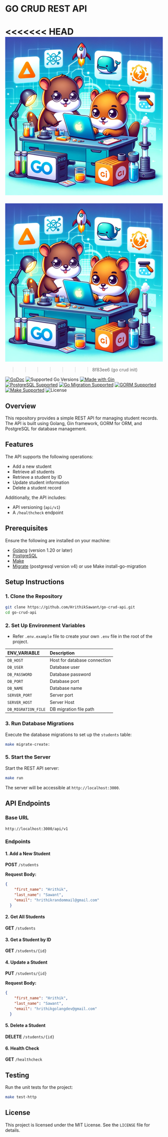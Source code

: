# GO CRUD REST API

<<<<<<< HEAD
![Go CRUD REST API Logo](https://github.com/HrithikSawant/go-crud-api/blob/main/.assets/GoRest.jpeg)
=======
![Go CRUD REST API Logo](https://github.com/HrithikSawant/go-crud-api/raw/master/.assets/GoRest.jpeg)
>>>>>>> 8f83ee6 (go crud init)


[![GoDoc](https://pkg.go.dev/badge/github.com/HrithikSawant/go-crud-api)](https://pkg.go.dev/github.com/HrithikSawant/go-crud-api)
![Supported Go Versions](https://img.shields.io/badge/Go-1.20%2C%201.21%2C%201.22-lightgrey.svg)
[![Made with Gin](https://img.shields.io/badge/made_with-Gin-00b59c.svg)](https://gin-gonic.com/)
[![PostgreSQL Supported](https://img.shields.io/badge/PostgreSQL-Supported-4169e1.svg)](https://www.postgresql.org/)
[![Go Migration Supported](https://img.shields.io/badge/Go_Migrations-Supported-63d368.svg)](https://github.com/golang-migrate/migrate)
[![GORM Supported](https://img.shields.io/badge/GORM-Supported-9c1e5e.svg)](https://gorm.io/)
[![Make Supported](https://img.shields.io/badge/Make-Supported-2d3138.svg)](https://www.gnu.org/software/make/)
![License](https://img.shields.io/badge/license-MIT-green.svg)




## Overview
This repository provides a simple REST API for managing student records. The API is built using Golang, Gin framework, GORM for ORM, and PostgreSQL for database management.

## Features
The API supports the following operations:
- Add a new student
- Retrieve all students
- Retrieve a student by ID
- Update student information
- Delete a student record

Additionally, the API includes:
- API versioning (`api/v1`)
- A `/healthcheck` endpoint

## Prerequisites
Ensure the following are installed on your machine:
- [Golang](https://golang.org/dl/) (version 1.20 or later)
- [PostgreSQL](https://www.postgresql.org/)
- [Make](https://www.gnu.org/software/make/)
- [Migrate](https://github.com/golang-migrate/migrate) (postgresql version v4) or use Make install-go-migration

## Setup Instructions

### 1. Clone the Repository
```bash
git clone https://github.com/HrithikSawant/go-crud-api.git
cd go-crud-api
```

### 2. Set Up Environment Variables
- Refer `.env.example` file to create your own `.env` file in the root of the project.

| ENV_VARIABLE | Description |
| :-------- | :------------------------- |
| `DB_HOST` | Host for database connection 
| `DB_USER` | Database user
| `DB_PASSWORD` | Database password
| `DB_PORT` | Database port
| `DB_NAME` | Database name
| `SERVER_PORT` | Server port
| `SERVER_HOST` | Server Host
| `DB_MIGRATION_FILE` | DB migration file path

### 3. Run Database Migrations
Execute the database migrations to set up the `students` table:
```bash
make migrate-create:
```

### 5. Start the Server
Start the REST API server:
```bash
make run
```
The server will be accessible at `http://localhost:3000`.

## API Endpoints

### Base URL
`http://localhost:3000/api/v1`

### Endpoints

#### 1. Add a New Student
**POST** `/students`

**Request Body:**
```json
{
    "first_name": "Hrithik",
    "last_name": "Sawant",
    "email": "hrithikrandommail@gmail.com"
  }
```

#### 2. Get All Students
**GET** `/students`

#### 3. Get a Student by ID
**GET** `/students/{id}`

#### 4. Update a Student
**PUT** `/students/{id}`

**Request Body:**
```json
{
    "first_name": "Hrithik",
    "last_name": "Sawant",
    "email": "hrithikgolangdev@gmail.com"
  }
```

#### 5. Delete a Student
**DELETE** `/students/{id}`

#### 6. Health Check
**GET** `/healthcheck`

## Testing
Run the unit tests for the project:
```bash
make test-http
```

## License
This project is licensed under the MIT License. See the `LICENSE` file for details.
